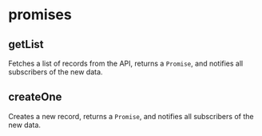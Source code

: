 # promises

## getList

Fetches a list of records from the API, returns a `Promise`, and notifies all subscribers of the new data.

## createOne

Creates a new record, returns a `Promise`, and notifies all subscribers of the new data.
